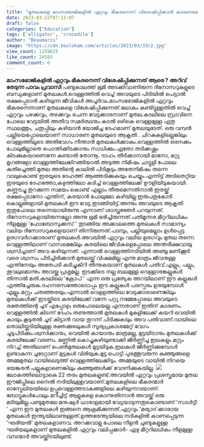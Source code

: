 ```yaml
---
title: "മുതലകളെ മാംസഭോജികളിൽ ഏറ്റവും ഭീകരനെന്ന് വിശേഷിപ്പിക്കാൻ കാരണമെന്ത് ?"
date: 2023-03-22T07:11:07
draft: false
categories: ["Education"]
tags: ['alligator', 'crocodile']
author: "Beaumaris"
image: "https://cdn.boolokam.com/articles/2023/03/33r2.jpg"
view_count: 1159625
like_count: 24583
comment_count: 0
---
```


**മാംസഭോജികളിൽ ഏറ്റവും ഭീകരനെന്ന് വിശേഷിപ്പിക്കുന്നത് ആരെ ?** **അറിവ് തേടുന്ന പാവം പ്രവാസി** പണ്ടുകാലത്ത് ഭൂമി അടക്കിവാണിരുന്ന ദിനോസറുകളുടെ ബന്ധുക്കളാണ് മുതലകൾ.വെള്ളത്തിൽ വെച്ച് അവയുടെ പിടിയിൽ പെട്ടാൽ രക്ഷപ്പെടാൻ കഴിയുന്ന ജീവികൾ അപൂർവം.മാംസഭോജികളിൽ ഏറ്റവും ഭീകരനെന്നാണ് മുതലകളെ വിശേഷിപ്പിക്കുന്നത്.ലോകം കണ്ടിട്ടുള്ളതിൽ വെച്ച് ഏറ്റവും പഴക്കവും, തഴക്കവും ചെന്ന വേട്ടക്കാരനാണ് മുതല.കടലിലെ സ്രാവിനെ പോലെ വേട്ടയിൽ അതീവ സമർത്ഥനും.കടൽ ഒഴികെ വെള്ളമുള്ള ഏതു സ്ഥലത്തും, ചതുപ്പിലും കഴിയാൻ യോജിച്ച ദേഹമാണ് മുതലയുടേത്. ഒരു വമ്പൻ പല്ലിയെപ്പോലെയാണ് സാധാരണ മുതലയുടെ ആകൃതി . ചിറകുകളില്ലെങ്കിലും വെള്ളത്തിലൂടെ അതിവേഗം നീന്താൻ മുതലകൾക്കാകും.വെള്ളത്തിൽ ഒരനക്കം പോലുമില്ലാതെ പൊന്തിക്കിടക്കാനും സാധിക്കും.ഏതോ തടിക്കഷ്ണം കിടക്കുകയാണെന്നേ കണ്ടാൽ തോന്നൂ. ദാഹം തീർക്കാനായി മാനോ, മറ്റു മൃഗങ്ങളോ വെള്ളത്തിലേക്കിറങ്ങിയാൽ അടുത്ത നിമിഷം ചാട്ടുളി പോലെ കുതിച്ചെത്തി മുതല അതിന്റെ കാലിൽ പിടികൂടും.അതേനിമിഷം തന്നെ വാലുകൊണ്ട് ഇരയുടെ ദേഹത്ത് ആഞ്ഞടിക്കുകയും ചെയ്യും.എന്നിട്ട് അടിതെറ്റിയ ഇരയുടെ ദേഹത്തോ,കഴുത്തിലോ കടിച്ച് വെള്ളത്തിലേക്ക് ഊളിയിടുകയായി. കണ്ണടച്ചു തുറക്കുന്ന സമയം കൊണ്ട് എല്ലാം തീരുമെന്നതിനാൽ ഇരയ്ക്ക് രക്ഷപ്പെടാനോ എന്തിന്, കരയാൻ പോലുമോ കഴിയില്ല ഇരുപതുകോടി കൊല്ലങ്ങളായി മുതലകൾ ഈ വേട്ട തുടങ്ങിയിട്ട്.അന്നും അവയുടെ ആകൃതി ഇതുപോലെ തന്നെയായിരുന്നു എന്നാണ് ശാസ്ത്രജ്ഞർ പറയുന്നത്. ദിനോസറുകളായിരുന്നല്ലോ അന്നു ഭൂമി ഭരിച്ചിരുന്നത്.പതിമൂന്നര മീറ്ററിലധികം നീളമുള്ള 'ഫോബോസുക്കസ് ' തുടങ്ങിയ അക്കാലത്തെ മുതലകൾ സാമാന്യം വലിയ ദിനോസറുകളെയാണ് തിന്നിരുന്നത്.പാമ്പും, പല്ലിയുമെല്ലാം ഉൾപ്പെട്ട ഉരഗവർഗക്കാരാണ് മുതലകൾ.അവയിൽ ഏറ്റവും വലിയ ഉരഗവും മുതല തന്നെ. വെള്ളത്തിലാണ് വാസമെങ്കിലും കരയിലെ ജീവികളെപ്പോലെ അന്തരീക്ഷവായു ശ്വസിച്ചാണ് അവ കഴിയുന്നത്. എന്നാൽ വെള്ളത്തിനടിയിൽ അഞ്ചു മണിക്കൂർ വരെ ശ്വാസം പിടിച്ചിരിക്കാൻ മുതലയ്ക്ക് വിഷമമില്ല എന്നു മാത്രം.ജീവനുള്ള എന്തിനേയും അതേപടി കടിച്ചുകീറി തിന്നുകയാണ് മുതലകൾ പതിവ്.എല്ലും, പല്ലും, തൂവലുമൊന്നും അവയ്ക്കു പ്രശ്നമല്ല. ഇടക്കിടെ നല്ല ബലമുള്ള വെള്ളാരങ്കല്ലുകൾ തിന്നാൽ മതി.കുടലിലെ 'ക്രോപ് ' എന്ന ഒരു പ്രത്യേക അറയിലാണ് ഈ കല്ലുകൾ എത്തിച്ചേരുക.ദഹനരസത്തോടൊപ്പം ഈ കല്ലുകൾ പരസ്പരം ഉരയുമ്പോൾ എല്ലും മറ്റും ചതഞ്ഞരയും.എന്നാൽ വെളളത്തിലെ വേട്ടക്കാരാണെങ്കിലും മുതലകൾക്ക് ഇടയ്ക്കിടെ കരയിലേക്ക് വന്നേ പറ്റൂ.നമ്മേപ്പോലെ അവയുടെ രക്തത്തിന്റെ ചൂട് എപ്പോഴും ഒരുപോലെയല്ല എന്നതാണ് ഇതിന് കാരണം. വെള്ളത്തിൽ കിടന്ന് ദേഹം തണുത്താൽ മുതലകൾ മുകളിലേക്ക് കയറി വെയിൽ കായും.കൂടുതൽ ചൂട് കിട്ടാൻ വായ തുറന്ന് പിടിക്കുകയും അവ പതിവാണ്.വായിലെ തൊലിയ്ക്കടിയിലുള്ള രക്തക്കുഴലുകൾ സൂര്യപ്രകാശമേറ്റ് വേഗം ചൂടുപിടിക്കും.ശ്വസിക്കാനും, വെയിൽ കായാനും മാത്രമല്ല, മുട്ടയിടാനും മുതലകൾക്ക് കരയിലേക്ക് വരണം. മണ്ണിൽ കൊച്ചുകുഴിയുണ്ടാക്കി ജീർണ്ണിച്ച ഇലകളും മറ്റും നിറച്ച് അതിലാണ് പെൺമുതലകൾ മുട്ടയിടുക.ഇലകൾ ജീർണ്ണിക്കുമ്പോൾ ഉണ്ടാകുന്ന ചൂടേറ്റാണ് മുട്ടകൾ വിരിയുക.മുട്ട പൊട്ടി പുരത്തുവരുന്ന കുഞ്ഞുങ്ങളെ അമ്മമുതല വായിലെടുത്ത് വെള്ളത്തിലേക്കിടും. അമ്മയുടെ വായിൽ നിറയെ ഭയങ്കരൻ പല്ലുകളാണെങ്കിലും കുഞ്ഞുങ്ങൾക്ക് വേദനിക്കുകയില്ല. ![](https://cdn.boolokam.com/articles/2023/03/wffwf-1024x768.jpg)ലോകത്തിലൊട്ടാകെ 22 തരം മുതലകളുണ്ട്.അവയിൽ ഏറ്റവും പ്രശസ്തമായ മുതല ഈജിപ്തിലെ നൈൽ നദിയിലുള്ളവയാണ്.മുതലകളിലെ ഭീകരന്മാർ ഓസ്ട്രേലിയയിലെ ഉപ്പുവെള്ളത്തടാകങ്ങളിലെ കഴിയുന്നവയാണ്. ബോട്ടുകൾപോലും മറിച്ചിട്ട് ആളുകളെ കൊന്നുതിന്നാൻ അവയ്ക്ക് ഒരു മടിയുമില്ല.പണ്ടുമുതലേ മനുഷ്യർ ധാരാളമായി വേട്ടയാടുന്നതുകൊണ്ടാണ് 'സാൾട്ടീ ' എന്ന ഈ മുതലകൾ ഇങ്ങനെ ആക്രമിക്കുന്നത്.ഏറ്റവും 'മര്യാദ'ക്കാരായ മുതലകൾ ഇന്ത്യയിലാണുള്ളത്.ഉത്തരേന്ത്യയിലെ നദികളിൽ കാണപ്പെടുന്ന 'ഘരിയൽ' മുതലകളാണവ. അറക്കവാളു പോലെ നീളൻ ചുണ്ടുകളുള്ള ഘരിയലുകളാണ് മുതലകളിൽ ഏറ്റവും വലിപ്പക്കാർ- ഏഴു മീറ്ററിലധികം നീളമുള്ള വമ്പന്മാർ അവയ്ക്കിടയിലുണ്ട്.
